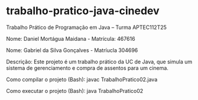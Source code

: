 # trabalho-pratico-java-cinedev
Trabalho Prático de Programação em Java – Turma APTEC112T25

Nome: Daniel Mortágua Maidana -
Matrícula: 467616

Nome: Gabriel da Silva Gonçalves -
Matríucla 304696

Descrição:
Este projeto é um trabalho prático da UC de Java, que simula um sistema de gerenciamento e compra de assentos para um cinema.

Como compilar o projeto (Bash):
javac TrabalhoPratico02.java

Como executar o projeto (Bash):
java TrabalhoPratico02
